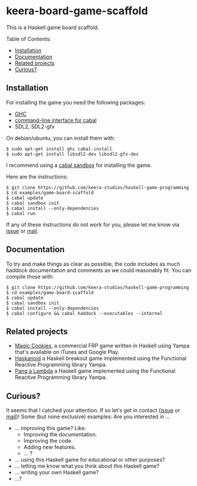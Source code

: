 # keera-board-game-scaffold

This is a Haskell game board scaffold.

Table of Contents:
  * [Installation](#installation)
  * [Documentation](#documentation)
  * [Related projects](#related-projects)
  * [Curious?](#curious)

## Installation

For installing the game you need the following packages:
   * [GHC](https://www.haskell.org/ghc/)
   * [command-line interface for cabal](https://github.com/haskell/cabal/tree/master/cabal-install)
   * SDL2, SDL2-gfx

On debian/ubuntu, you can install them with:

   ```
   $ sudo apt-get install ghc cabal-install
   $ sudo apt-get install libsdl2-dev libsdl2-gfx-dev
   ```
I recommend using a [cabal sandbox](https://www.haskell.org/cabal/users-guide/installing-packages.html#developing-with-sandboxes) for installing the game.

Here are the instructions:

```
$ git clone https://github.com/keera-studios/haskell-game-programming
$ cd examples/game-board-scaffold
$ cabal update
$ cabal sandbox init
$ cabal install --only-dependencies
$ cabal run
```

If any of these instructions do not work for you, please let me know via [issue](https://github.com/keera-studios/haskell-game-programming/issues) or [mail](chriz@keera.co.uk).

## Documentation

To try and make things as clear as possible, the code includes as much haddock
documentation and comments as we could reasonably fit. You can compile
those with:

```
$ git clone https://github.com/keera-studios/haskell-game-programming
$ cd examples/game-board-scaffold
$ cabal update
$ cabal sandbox init
$ cabal install --only-dependencies
$ cabal configure && cabal haddock --executables --internal
```

## Related projects
  * [Magic Cookies](https://github.com/keera-studios/magic-cookies), a commercial FRP game written in Haskell using Yampa that's available on iTunes and Google Play.
  * [Haskanoid](https://github.com/ivanperez-haskell/haskanoid) a Haskell breakout game implemented using the Functional Reactive Programming library Yampa.
  * [Pang a Lambda](https://github.com/keera-studios/games-pang-a-lambda) a Haskell game implemented using the Functional Reactive Programming library Yampa.

## Curious?

It seems that I catched your attention. If so let's get in contact ([issue](https://github.com/keera-studios/haskell-game-programming/issues) or [mail](chriz@keera.co.uk))! Some (but none exclusive) examples: Are you interested in ...
  * ... improving this game? Like:
    * Improving the documentation.
    * Improving the code.
    * Adding new features.
    * ... ?
  * ... using this Haskell game for educational or other purposes?
  * ... letting me know what you think about this Haskell game?
  * ... writing your own Haskell game?
  * ...?
